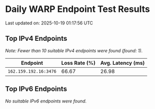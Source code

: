 # Daily WARP Endpoint Test Results

Last updated on: 2025-10-19 01:17:56 UTC

## Top IPv4 Endpoints

*Note: Fewer than 10 suitable IPv4 endpoints were found (found: 1).*


| Endpoint | Loss Rate (%) | Avg. Latency (ms) |
|---|---|---|
| `162.159.192.16:3476` | 66.67 | 26.98 |

## Top IPv6 Endpoints

*No suitable IPv6 endpoints were found.*


